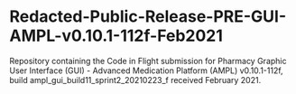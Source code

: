 # Redacted-Public-Release-PRE-GUI-AMPL-v0.10.1-112f-Feb2021
Repository containing the Code in Flight submission for Pharmacy Graphic User Interface (GUI) - Advanced Medication Platform (AMPL) v0.10.1-112f, build ampl_gui_build11_sprint2_20210223_f received February 2021.
